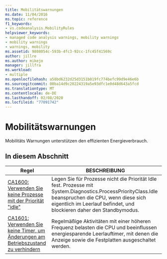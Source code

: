 ```yaml
---
title: Mobilitätswarnungen
ms.date: 11/04/2016
ms.topic: reference
f1_keywords:
- vs.codeanalysis.MobilityRules
helpviewer_keywords:
- managed code analysis warnings, mobility warnings
- mobility warnings
- warnings, mobility
ms.assetid: 9808054c-593b-4fc3-92cc-1fc45f41569c
author: jillre
ms.author: mikejo
manager: jillfra
ms.workload:
- multiple
ms.openlocfilehash: a58bd6232d25d3151b019fc774befc99d9e46e6b
ms.sourcegitcommit: 00ba14d9c20224319a5e93dfc1e0d48d643a5fcd
ms.translationtype: MT
ms.contentlocale: de-DE
ms.lasthandoff: 02/08/2020
ms.locfileid: "77091742"
---
```

# <a name="mobility-warnings"></a>Mobilitätswarnungen
Mobilitäts Warnungen unterstützen den effizienten Energieverbrauch.

## <a name="in-this-section"></a>In diesem Abschnitt

|Regel|BESCHREIBUNG|
|----------|-----------------|
|[CA1600: Verwenden Sie keine Prozesse mit der Priorität "idle"](../code-quality/ca1600.md)|Legen Sie für Prozesse nicht die Priorität Idle fest. Prozesse mit System.Diagnostics.ProcessPriorityClass.Idle beanspruchen die CPU, wenn diese sich eigentlich im Leerlauf befindet, und blockieren daher den Standbymodus.|
|[CA1601: Verwenden Sie keine Timer, um Änderungen am Betriebszustand zu verhindern](../code-quality/ca1601.md)|Regelmäßige Aktivitäten mit einer höheren Frequenz belasten die CPU und beeinflussen energiesparende Leerlauftimer, mit denen die Anzeige sowie die Festplatten ausgeschaltet werden.|
